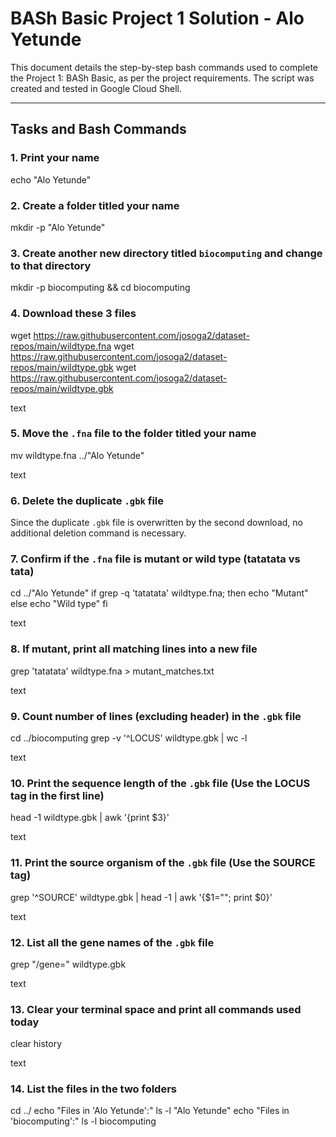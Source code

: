 # BASh Basic Project 1 Solution - Alo Yetunde

This document details the step-by-step bash commands used to complete the Project 1: BASh Basic, as per the project requirements. The script was created and tested in Google Cloud Shell.

---

## Tasks and Bash Commands

### 1. Print your name
echo "Alo Yetunde"

### 2. Create a folder titled your name
mkdir -p "Alo Yetunde"


### 3. Create another new directory titled `biocomputing` and change to that directory
mkdir -p biocomputing && cd biocomputing

### 4. Download these 3 files
wget https://raw.githubusercontent.com/josoga2/dataset-repos/main/wildtype.fna
wget https://raw.githubusercontent.com/josoga2/dataset-repos/main/wildtype.gbk
wget https://raw.githubusercontent.com/josoga2/dataset-repos/main/wildtype.gbk

text

### 5. Move the `.fna` file to the folder titled your name
mv wildtype.fna ../"Alo Yetunde"

text

### 6. Delete the duplicate `.gbk` file
Since the duplicate `.gbk` file is overwritten by the second download, no additional deletion command is necessary.

### 7. Confirm if the `.fna` file is mutant or wild type (tatatata vs tata)
cd ../"Alo Yetunde"
if grep -q 'tatatata' wildtype.fna; then
echo "Mutant"
else
echo "Wild type"
fi

text

### 8. If mutant, print all matching lines into a new file
grep 'tatatata' wildtype.fna > mutant_matches.txt

text

### 9. Count number of lines (excluding header) in the `.gbk` file
cd ../biocomputing
grep -v '^LOCUS' wildtype.gbk | wc -l

text

### 10. Print the sequence length of the `.gbk` file (Use the LOCUS tag in the first line)
head -1 wildtype.gbk | awk '{print $3}'

text

### 11. Print the source organism of the `.gbk` file (Use the SOURCE tag)
grep '^SOURCE' wildtype.gbk | head -1 | awk '{$1=""; print $0}'

text

### 12. List all the gene names of the `.gbk` file
grep "/gene=" wildtype.gbk

text

### 13. Clear your terminal space and print all commands used today
clear
history

text

### 14. List the files in the two folders
cd ../
echo "Files in 'Alo Yetunde':"
ls -l "Alo Yetunde"
echo "Files in 'biocomputing':"
ls -l biocomputing


